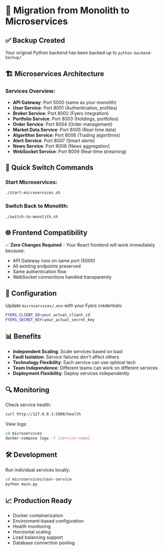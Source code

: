# 🚀 Migration from Monolith to Microservices

## ✅ **Backup Created**
Your original Python backend has been backed up to `python-backend-backup/`

## 🏗️ **Microservices Architecture**

### **Services Overview:**
- **API Gateway**: Port 5000 (same as your monolith)
- **User Service**: Port 8001 (Authentication, profiles)
- **Broker Service**: Port 8002 (Fyers integration)
- **Portfolio Service**: Port 8003 (Holdings, portfolios)
- **Order Service**: Port 8004 (Order management)
- **Market Data Service**: Port 8005 (Real-time data)
- **Algorithm Service**: Port 8006 (Trading algorithms)
- **Alert Service**: Port 8007 (Smart alerts)
- **News Service**: Port 8008 (News aggregation)
- **WebSocket Service**: Port 8009 (Real-time streaming)

## 🔄 **Quick Switch Commands**

### Start Microservices:
```bash
./start-microservices.sh
```

### Switch Back to Monolith:
```bash
./switch-to-monolith.sh
```

## 🌐 **Frontend Compatibility**

✅ **Zero Changes Required** - Your React frontend will work immediately because:
- API Gateway runs on same port (5000)
- All existing endpoints preserved
- Same authentication flow
- WebSocket connections handled transparently

## 🔧 **Configuration**

Update `microservices/.env` with your Fyers credentials:
```bash
FYERS_CLIENT_ID=your_actual_client_id
FYERS_SECRET_KEY=your_actual_secret_key
```

## 📊 **Benefits**

- **Independent Scaling**: Scale services based on load
- **Fault Isolation**: Service failures don't affect others
- **Technology Flexibility**: Each service can use optimal tech
- **Team Independence**: Different teams can work on different services
- **Deployment Flexibility**: Deploy services independently

## 🔍 **Monitoring**

Check service health:
```bash
curl http://127.0.0.1:5000/health
```

View logs:
```bash
cd microservices
docker-compose logs -f [service-name]
```

## 🛠️ **Development**

Run individual services locally:
```bash
cd microservices/user-service
python main.py
```

## 📈 **Production Ready**

- Docker containerization
- Environment-based configuration
- Health monitoring
- Horizontal scaling
- Load balancing support
- Database connection pooling